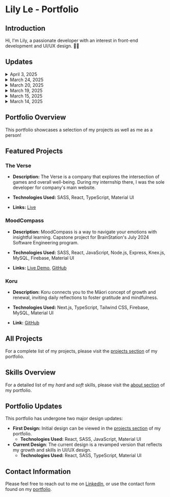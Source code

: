 # Lily Le - Portfolio

## Introduction

Hi, I'm Lily, a passionate developer with an interest in front-end development and UI/UX design. 👋🏻

## Updates
<details>
    <summary>April 3, 2025</summary>
    <p>Oh boy, Sanity is a huge learning curve. Still learning but managed to get my blog finished and live! You can check it out here: https://lilyle.dev/blog. Still need to refactor and work on some minor details, but it is useable! 🙂</p>
</details>

<details>
    <summary>March 24, 2025</summary>
    <p>Sanity has been installed! It took some time to figure out. I was able to fetch my blog posts via Sanity's API. Worked on sorting logic, pagination, and familiarizing myself with Sanity. Will need to spend some more time with getting more acquainted with Sanity, but this is a great start!</p>
</details>

<details>
    <summary>March 20, 2025</summary>
    <p>Okay, making some progress! I started working on the page that will display all the posts. Got a few card placeholders up to work on the layout and also played around with what the cards for blog posts will consist of. Added a "Sort by" dropdown and will add functionality into it later. Need to work on the Resources and Error page. Hoping this weekend I can learn more about Sanity and publish my first post. Once that's done, I'll have to go back and refactor code where I can. Almost done! Cannot wait to share it. 😁</p>
</details>

<details>
    <summary>March 19, 2025</summary>
    <p>Great news! I finished applying the tablet and desktop breakpoints for the header and footer. I also finished making my FAQs and About page. Made them responsive as well. 🥹 Going to work on the Contact and Learning pages later. Oh, I decided on Sanity will be my headless CMS of choice!</p>
</details>

<details>
    <summary>March 15, 2025</summary>
    <p>I finally settled on a design, but it's pretty much similar to my portfolio. I love having a huge hero that takes up the entire viewport. 🫣 But I'll try to make my blog a bit more different from my portfolio. Finished the navigation menu, hero, and footer. Now... I will have to learn about headless CMS!
    </p>
</details>

<details>
    <summary>March 14, 2025</summary>
    <p>After several months of contemplating, I decided to add a blog to my portfolio. I have added the route to the app and been brainstorming on the design. I also did some work on the logo/hero and footer but... I think I'll go with a different design. 😅 I am starting to feel web design with good UX/UI is more difficult than writing code. Kudos to all the designers out there!
    </p>
</details>

## Portfolio Overview

This portfolio showcases a selection of my projects as well as me as a person!

## Featured Projects

### The Verse
- **Description:** The Verse is a company that explores the intersection of games and overall well-being. During my internship there, I was the sole developer for company's main website.

- **Technologies Used:** SASS, React, TypeScript, Material UI
 
- **Links:** [Live](https://versebuilding.com)

### MoodCompass
- **Description:** MoodCompass is a way to navigate your emotions with insightful learning. Capstone project for BrainStation's July 2024 Software Engineering program.

- **Technologies Used:** SASS, React, JavaScript, Node.js, Express, Knex.js, MySQL, Firebase, Material UI

- **Links:** [Live Demo](https://github.com/lilymtle/mood-compass), [GitHub](https://mood-compass.vercel.app/)

### Koru
- **Description:** Koru connects you to the Māori concept of growth and renewal, inviting daily reflections to foster gratitude and mindfulness.

- **Technologies Used:** Next.js, TypeScript, Tailwind CSS, Firebase, MySQL, Material UI

- **Link:** [GitHub](https://github.com/lilymtle/koru)

## All Projects

For a complete list of my projects, please visit the [projects section](http://lilyle.dev/#projects) of my portfolio.

## Skills Overview

For a detailed list of my *hard* and *soft* skills, please visit the [about section](http://lilyle.dev/#about) of my portfolio.

## Portfolio Updates

This portfolio has undergone two major design updates:

- **First Design:** Initial design can be viewed in the [projects section](http://lilyle.dev/#projects)
of my portfolio.
    - **Technologies Used:** React, SASS, JavaScript, Material UI
- **Current Design**: The current design is a revamped version that reflects my growth and skills in UI/UX design.
    - **Technologies Used:** React, SASS, TypeScript, Material UI

## Contact Information

Please feel free to reach out to me on [LinkedIn](https://www.linkedin.com/in/lilymtle/), or use the contact form found on my [portfolio](https://lilyle.dev).
